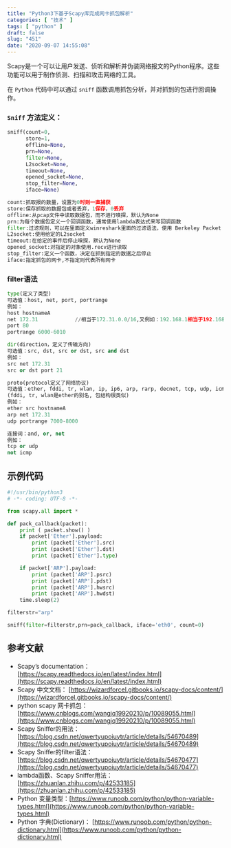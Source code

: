 ```yaml
---
title: "Python3下基于Scapy库完成网卡抓包解析"
categories: [ "技术" ]
tags: [ "python" ]
draft: false
slug: "451"
date: "2020-09-07 14:55:08"
---
```


Scapy是一个可以让用户发送、侦听和解析并伪装网络报文的Python程序。这些功能可以用于制作侦测、扫描和攻击网络的工具。

在 `Python` 代码中可以通过 `sniff` 函数调用抓包分析，并对抓到的包进行回调操作。

### `Sniff` 方法定义：

```python
sniff(count=0,
      store=1,
      offline=None,
      prn=None,
      filter=None,
      L2socket=None,
      timeout=None,
      opened_socket=None,
      stop_filter=None,
      iface=None)
```

```python
count:抓取报的数量，设置为0时则一直捕获
store:保存抓取的数据包或者丢弃，1保存，0丢弃
offline:从pcap文件中读取数据包，而不进行嗅探，默认为None
prn:为每个数据包定义一个回调函数，通常使用lambda表达式来写回调函数
filter:过滤规则，可以在里面定义winreshark里面的过滤语法，使用 Berkeley Packet Filter (BPF)语法，具体参考：[http://blog.csdn.net/qwertyupoiuytr/article/details/54670477](http://blog.csdn.net/qwertyupoiuytr/article/details/54670477)
L2socket:使用给定的L2socket
timeout:在给定的事件后停止嗅探，默认为None
opened_socket:对指定的对象使用.recv进行读取
stop_filter:定义一个函数，决定在抓到指定的数据之后停止
iface:指定抓包的网卡,不指定则代表所有网卡
```

### filter语法

```python
type(定义了类型)
可选值：host, net, port, portrange
例如：
host hostnameA
net 172.31            //相当于172.31.0.0/16,又例如：192.168.1相当于192.168.1.0/24
port 80
portrange 6000-6010

dir(direction，定义了传输方向)
可选值：src, dst, src or dst, src and dst
例如：
src net 172.31
src or dst port 21

proto(protocol定义了网络协议)
可选值：ether, fddi, tr, wlan, ip, ip6, arp, rarp, decnet, tcp, udp, icmp
(fddi, tr, wlan是ether的别名, 包结构很类似)
例如：
ether src hostnameA
arp net 172.31
udp portrange 7000-8000

连接词：and, or, not
例如：
tcp or udp
not icmp
```

## 示例代码

```python
#!/usr/bin/python3
# -*- coding: UTF-8 -*-

from scapy.all import *

def pack_callback(packet):
    print ( packet.show() )
    if packet['Ether'].payload:
        print (packet['Ether'].src)
        print (packet['Ether'].dst)
        print (packet['Ether'].type)

    if packet['ARP'].payload:
        print (packet['ARP'].psrc)
        print (packet['ARP'].pdst)
        print (packet['ARP'].hwsrc)
        print (packet['ARP'].hwdst)
    time.sleep(2)

filterstr="arp"

sniff(filter=filterstr,prn=pack_callback, iface='eth0', count=0)
```

## 参考文献

- Scapy’s documentation： [https://scapy.readthedocs.io/en/latest/index.html](https://scapy.readthedocs.io/en/latest/index.html)
- Scapy 中文文档： [https://wizardforcel.gitbooks.io/scapy-docs/content/](https://wizardforcel.gitbooks.io/scapy-docs/content/)
- python scapy 网卡抓包：[https://www.cnblogs.com/wangjq19920210/p/10089055.html](https://www.cnblogs.com/wangjq19920210/p/10089055.html)
- Scapy Sniffer的用法：[https://blog.csdn.net/qwertyupoiuytr/article/details/54670489](https://blog.csdn.net/qwertyupoiuytr/article/details/54670489)
- Scapy Sniffer的filter语法：[https://blog.csdn.net/qwertyupoiuytr/article/details/54670477](https://blog.csdn.net/qwertyupoiuytr/article/details/54670477)
- lambda函数、Scapy Sniffer用法：[https://zhuanlan.zhihu.com/p/42533185](https://zhuanlan.zhihu.com/p/42533185)
- Python 变量类型：[https://www.runoob.com/python/python-variable-types.html](https://www.runoob.com/python/python-variable-types.html)
- Python 字典(Dictionary)： [https://www.runoob.com/python/python-dictionary.html](https://www.runoob.com/python/python-dictionary.html)